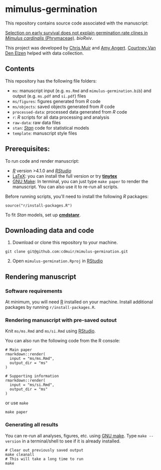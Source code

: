 # mimulus-germination

This repository contains source code associated with the manuscript:

[Selection on early survival does not explain germination rate clines in *Mimulus cardinalis* (Phrymaceae)](https://doi.org/10.1101/2021.12.XX.XXXXXX). *bioRxiv*.

This project was developed by [Chris Muir](https://cdmuir.netlify.app) and [Amy Angert](https://www.botany.ubc.ca/people/amy-angert/). [Courtney Van Den Elzen](https://www.colorado.edu/lab/emery/courtney-van-den-elzen) helped with data collection.

## Contents

This repository has the following file folders:

- `ms`: manuscript input (e.g. `ms.Rmd` and `mimulus-germination.bib`) and output (e.g. `ms.pdf` and `si.pdf`) files
- `ms/figures`: figures generated from *R* code
- `ms/objects`: saved objects generated from *R* code
- `processed-data`: processed data generated from *R* code
- `r`: *R* scripts for all data processing and analysis
- `raw-data`: raw data files
- `stan`: [*Stan*](https://mc-stan.org) code for statistical models
- `template`: manuscript style files

## Prerequisites:

To run code and render manuscript:

- [*R*](https://cran.r-project.org/) version >4.1.0 and [*RStudio*](https://www.rstudio.com/)
- [LaTeX](https://www.latex-project.org/): you can install the full version or try [**tinytex**](https://yihui.org/tinytex/)
- [GNU Make](https://www.gnu.org/software/make/): In terminal, you can just type `make paper` to render the manuscript. You can also use it to re-run all scripts.

Before running scripts, you'll need to install the following *R* packages:

```
source("r/install-packages.R")
```

To fit *Stan* models, set up [**cmdstanr**](https://mc-stan.org/cmdstanr/).

## Downloading data and code 

1. Download or clone this repository to your machine.

```
git clone git@github.com:cdmuir/mimulus-germination.git
```

2. Open `mimulus-germination.Rproj` in [RStudio](https://www.rstudio.com/)

## Rendering manuscript

### Software requirements

At minimum, you will need [R](https://cran.r-project.org/) installed on your machine. Install additional packages by running `r/install-packages.R`.

### Rendering manuscript with pre-saved outout

Knit `ms/ms.Rmd` and `ms/si.Rmd` using [RStudio](https://www.rstudio.com/).

You can also run the following code from the R console:

```{r}
# Main paper
rmarkdown::render(
  input = "ms/ms.Rmd",
  output_dir = "ms"
)

# Supporting information
rmarkdown::render(
  input = "ms/si.Rmd",
  output_dir = "ms"
)
```

or use `make`

```
make paper
```

### Generating all results

You can re-run all analyses, figures, etc. using [GNU make](https://www.gnu.org/software/make/). Type `make --version` in a terminal/shell to see if it is already installed.

```
# Clear out previously saved output
make cleanall
# This will take a long time to run
make
```
